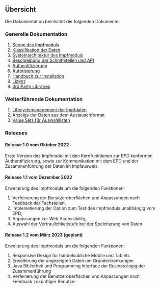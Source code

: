 ## Übersicht

Die Dokumentation beinhaltet die folgenden Dokumente:

### Generelle Dokumentation

1. [Scope des Impfmoduls](./01_Scope.md)
2. [Klassifikation der Daten](./02_Data.md)
3. [Systemarchitektur des Impfmoduls](./03_Architecture.md)
4. [Beschreibung der Schnittstellen und API](./04_Interfaces.md)
5. [Authentifizierung](./05_Authentication.md)
6. [Autorisierung](./06_Authorization.md)
7. [Handbuch zur Installation](./07_Installation.md)
8. [Lizenz](./09_License.md)
9. [3rd Party Libraries](./10_Libraries.md)


### Weiterführende Dokumentation

1. [Lifecyclemanagement der Impfdaten](./101_Lifecycle.md)
2. [Anzeige der Daten aus dem Austauschformat](./102_VACD.md)
3. [Value Sets für Auswahllisten](./103_ValueSets.md)

### Releases

#### Release 1.0 vom Oktober 2022

Erste Version des Impfmodul mit den Kernfunktionen zur EPD konformen Authentifizierung, sowie zur Kommunikation
mit dem EPD und der Zusammenführung der Daten im Impfausweis.

#### Release 1.1 vom Dezember 2022

Erweiterung des Impfmoduls um die folgenden Funktionen:

1. Verfeinerung der Benutzeroberflächen und Anpassungen nach Feedback der Fachstellen,
2. Implemetierung der Option zum Test des Impfmoduls unabhängig vom EPD,
3. Anpassungen zur Web Accessibility,
4. Auswahl der Vertraulichkeitstufe bei der Speicherung von Daten

#### Release 1.2 vom März 2023 (geplant)

Erweiterung des Impfmoduls um die folgenden Funktionen:

1. Responsive Design für handelsübliche Mobile und Tablets
2. Erweiterung der angezeigten Daten um Grunderkrankungen
3. Java Bibliothek und Programming Interface der Businesslogig der Zusammenführung
4. Verfeinerung der Benutzeroberflächen und Anpassungen nach Feedback zukünftiger Benutzer

